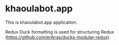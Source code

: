 # khaoulabot.app

This is khaoulabot.app application.

Redux Duck formatting is used for structuring Redux (https://github.com/erikras/ducks-modular-redux).
